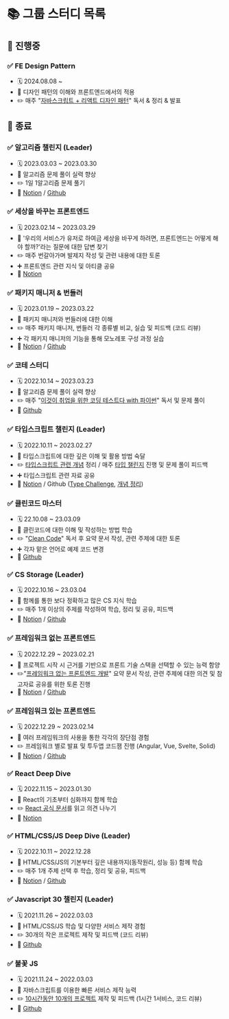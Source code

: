 # 📚 그룹 스터디 목록

## 📖 진행중

### ✅ FE Design Pattern

- 🗓️ 2024.08.08 ~ 
- 🎯 디자인 패턴의 이해와 프론트엔드에서의 적용
- ✏️ 매주 "[자바스크립트 + 리액트 디자인 패턴]([http://www.yes24.com/Product/Goods/91433923](https://www.yes24.com/Product/Goods/129374961))" 독서 & 정리 & 발표


## 📘 종료

### ✅ 알고리즘 챌린지 (Leader)

- 🗓️ 2023.03.03 ~ 2023.03.30
- 🎯 알고리즘 문제 풀이 실력 향상
- ✏️ 1일 1알고리즘 문제 풀기
- 📎 [Notion](https://kanghyun98.notion.site/6c85029e3ef646beaa21c175ba5c73c7) / [Github](https://github.com/kanghyun98/TIL/tree/main/04.%20CS/%EC%95%8C%EA%B3%A0%EB%A6%AC%EC%A6%98)


### ✅ 세상을 바꾸는 프론트엔드

- 🗓️ 2023.02.14 ~ 2023.03.29
- 🎯 '우리의 서비스가 유저로 하여금 세상을 바꾸게 하려면, 프론트엔드는 어떻게 해야 할까?’라는 질문에 대한 답변 찾기
- ✏️ 매주 번갈아가며 발제지 작성 및 관련 내용에 대한 토론
- ➕ 프론트엔드 관련 지식 및 아티클 공유
- 📎 [Notion](https://kanghyun98.notion.site/5d90b47d183f4d6083f544e3b330f809)


### ✅ 패키지 매니저 & 번들러

- 🗓️ 2023.01.19 ~ 2023.03.22
- 🎯 패키지 매니저와 번들러에 대한 이해
- ✏️ 매주 패키지 매니저, 번들러 각 종류별 비교, 실습 및 피드백 (코드 리뷰)
- ➕ 각 패키지 매니저의 기능을 통해 모노레포 구성 과정 실습
- 📎 [Notion](https://kanghyun98.notion.site/336bae78940747beb3b09fdc2f99e450) / [Github](https://github.com/gdsc-ssu/2023-front-without-boilerplate)


### ✅ 코테 스터디

- 🗓️ 2022.10.14 ~ 2023.03.23
- 🎯 알고리즘 문제 풀이 실력 향상
- ✏️ 매주 "[이것이 취업을 위한 코딩 테스트다 with 파이썬](http://www.yes24.com/Product/Goods/91433923)" 독서 및 문제 풀이
- 📎 [Github](https://github.com/kanghyun98/TIL/tree/main/04.%20CS/%EC%95%8C%EA%B3%A0%EB%A6%AC%EC%A6%98/%EC%9D%B4%EA%B2%83%EC%9D%B4%20%EC%BD%94%EB%94%A9%ED%85%8C%EC%8A%A4%ED%8A%B8%EB%8B%A4)


### ✅ 타입스크립트 챌린지 (Leader)

- 🗓️ 2022.10.11 ~ 2023.02.27
- 🎯 타입스크립트에 대한 깊은 이해 및 활용 방법 숙달
- ✏️ [타입스크립트 관련 개념](https://joshua1988.github.io/ts/intro.html) 정리 / 매주 [타입 챌린지](https://github.com/type-challenges/type-challenges) 진행 및 문제 풀이 피드백
- ➕ 타입스크립트 관련 자료 공유
- 📎 [Notion](https://kanghyun98.notion.site/Typescript-Study-8fb1fbb005e2415eae570768a1ee139f) / Github ([Type Challenge](https://github.com/kanghyun98/type-challenges), [개념 정리](https://github.com/kanghyun98/TIL/tree/main/01.%20Frontend/04.%20TypeScript))

### ✅ 클린코드 마스터

- 🗓️ 22.10.08 ~ 23.03.09
- 🎯 클린코드에 대한 이해 및 작성하는 방법 학습
- ✏️ "[Clean Code](https://product.kyobobook.co.kr/detail/S000001032980)" 독서 후 요약 문서 작성, 관련 주제에 대한 토론
- ➕ 각자 맡은 언어로 예제 코드 변경
- 📎 [Github](https://github.com/gdsc-ssu/clean_code_master)


### ✅ CS Storage (Leader)

- 🗓️ 2022.10.16 ~ 23.03.04
- 🎯 함께를 통한 보다 정확하고 많은 CS 지식 학습
- ✏️ 매주 1개 이상의 주제를 작성하여 학습, 정리 및 공유, 피드백
- 📎 [Notion](https://kanghyun98.notion.site/CS-Study-276da0427c884b3e9bac2ffcf43a523f) / [Github](https://github.com/gdsc-ssu/cs-study)


### ✅ 프레임워크 없는 프론트엔드

- 🗓️ 2022.12.29 ~ 2023.02.21
- 🎯 프로젝트 시작 시 근거를 기반으로 프론트 기술 스택을 선택할 수 있는 능력 함양
- ✏️"[프레임워크 없는 프론트엔드 개발](http://www.yes24.com/Product/Goods/96639825)" 요약 문서 작성, 관련 주제에 대한 의견 및 참고자료 공유를 위한 토론 진행
- 📎 [Notion](https://www.notion.so/kanghyun98/NFF-Reading-FF-ToDo-CodeJam-bb3173d2e1d5498f813ec3bc23f473b9) / [Github](https://github.com/gdsc-ssu/2023-FE-with-no-framework)


### ✅ 프레임워크 있는 프론트엔드

- 🗓️ 2022.12.29 ~ 2023.02.14
- 🎯 여러 프레임워크의 사용을 통한 각각의 장단점 경험
- ✏️ 프레임워크 별로 발표 및 투두앱 코드잼 진행 (Angular, Vue, Svelte, Solid)
- 📎 [Notion](https://kanghyun98.notion.site/NFF-Reading-FF-ToDo-CodeJam-bb3173d2e1d5498f813ec3bc23f473b9) / [Github](https://github.com/gdsc-ssu/todo-on-any-front-framework)


### ✅ React Deep Dive

- 🗓️ 2022.11.15 ~ 2023.01.30
- 🎯 React의 기초부터 심화까지 함께 학습
- ✏️ [React 공식 문서](https://ko.reactjs.org/docs/hello-world.html)를 읽고 의견 나누기
- 📎 [Notion](https://kanghyun98.notion.site/React-Deep-Dive-8d2c7f009d404533ac7b1bd66e9f2c25)


### ✅ HTML/CSS/JS Deep Dive (Leader)

- 🗓️ 2022.10.11 ~ 2022.12.28
- 🎯 HTML/CSS/JS의 기본부터 깊은 내용까지(동작원리, 성능 등) 함께 학습
- ✏️ 매주 1개 주제 선택 후 학습, 정리 및 공유, 피드백
- 📎 [Notion](https://kanghyun98.notion.site/HCJ-Deep-Dive-10d2783afba741e9af18ee94cf9d79f1) / [Github](https://github.com/gdsc-ssu/hcj-study)


### ✅ Javascript 30 챌린지 (Leader)

- 🗓️ 2021.11.26 ~ 2022.03.03
- 🎯 HTML/CSS/JS 학습 및 다양한 서비스 제작 경험
- ✏️ 30개의 작은 프로젝트 제작 및 피드백 (코드 리뷰)
- 📎 [Github](https://github.com/gdsc-ssu/dalguman-study/tree/main/js-study)


###  ✅ 불꽃 JS

- 🗓️ 2021.11.24 ~ 2022.03.03
- 🎯 자바스크립트를 이용한 빠른 서비스 제작 능력
- ✏️ [10시간동안 10개의 프로젝트](https://youtu.be/dtKciwk_si4) 제작 및 피드백 (1시간 1서비스, 코드 리뷰)
- 📎 [Github](https://github.com/gdsc-ssu/flame-js)


